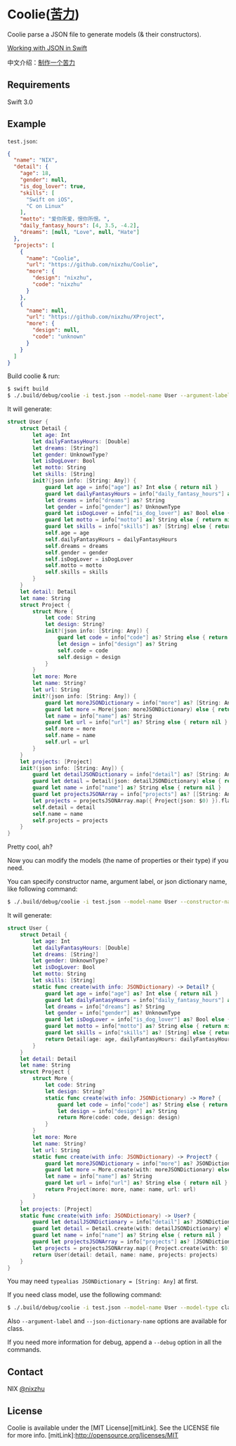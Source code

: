
# Coolie([苦力](https://zh.wikipedia.org/wiki/%E8%8B%A6%E5%8A%9B))

Coolie parse a JSON file to generate models (& their constructors).

[Working with JSON in Swift](https://developer.apple.com/swift/blog/?id=37)

中文介绍：[制作一个苦力](https://github.com/nixzhu/dev-blog/blob/master/2016-06-29-coolie.md)

## Requirements

Swift 3.0

## Example

`test.json`:

``` json
{
  "name": "NIX",
  "detail": {
    "age": 18,
    "gender": null,
    "is_dog_lover": true,
    "skills": [
      "Swift on iOS",
      "C on Linux"
    ],
    "motto": "爱你所爱，恨你所恨。",
    "daily_fantasy_hours": [4, 3.5, -4.2],
    "dreams": [null, "Love", null, "Hate"]
  },
  "projects": [
    {
      "name": "Coolie",
      "url": "https://github.com/nixzhu/Coolie",
      "more": {
        "design": "nixzhu",
        "code": "nixzhu"
      }
    },
    {
      "name": null,
      "url": "https://github.com/nixzhu/XProject",
      "more": {
        "design": null,
        "code": "unknown"
      }
    }
  ]
}
```

Build coolie & run:

``` bash
$ swift build
$ ./.build/debug/coolie -i test.json --model-name User --argument-label json
```

It will generate:

``` swift
struct User {
	struct Detail {
		let age: Int
		let dailyFantasyHours: [Double]
		let dreams: [String?]
		let gender: UnknownType?
		let isDogLover: Bool
		let motto: String
		let skills: [String]
		init?(json info: [String: Any]) {
			guard let age = info["age"] as? Int else { return nil }
			guard let dailyFantasyHours = info["daily_fantasy_hours"] as? [Double] else { return nil }
			let dreams = info["dreams"] as? String
			let gender = info["gender"] as? UnknownType
			guard let isDogLover = info["is_dog_lover"] as? Bool else { return nil }
			guard let motto = info["motto"] as? String else { return nil }
			guard let skills = info["skills"] as? [String] else { return nil }
			self.age = age
			self.dailyFantasyHours = dailyFantasyHours
			self.dreams = dreams
			self.gender = gender
			self.isDogLover = isDogLover
			self.motto = motto
			self.skills = skills
		}
	}
	let detail: Detail
	let name: String
	struct Project {
		struct More {
			let code: String
			let design: String?
			init?(json info: [String: Any]) {
				guard let code = info["code"] as? String else { return nil }
				let design = info["design"] as? String
				self.code = code
				self.design = design
			}
		}
		let more: More
		let name: String?
		let url: String
		init?(json info: [String: Any]) {
			guard let moreJSONDictionary = info["more"] as? [String: Any] else { return nil }
			guard let more = More(json: moreJSONDictionary) else { return nil }
			let name = info["name"] as? String
			guard let url = info["url"] as? String else { return nil }
			self.more = more
			self.name = name
			self.url = url
		}
	}
	let projects: [Project]
	init?(json info: [String: Any]) {
		guard let detailJSONDictionary = info["detail"] as? [String: Any] else { return nil }
		guard let detail = Detail(json: detailJSONDictionary) else { return nil }
		guard let name = info["name"] as? String else { return nil }
		guard let projectsJSONArray = info["projects"] as? [[String: Any]] else { return nil }
		let projects = projectsJSONArray.map({ Project(json: $0) }).flatMap({ $0 })
		self.detail = detail
		self.name = name
		self.projects = projects
	}
}
```

Pretty cool, ah?

Now you can modify the models (the name of properties or their type) if you need.

You can specify constructor name, argument label, or json dictionary name, like following command:

``` bash
$ ./.build/debug/coolie -i test.json --model-name User --constructor-name create --argument-label with --json-dictionary-name JSONDictionary
```

It will generate:

``` swift
struct User {
	struct Detail {
		let age: Int
		let dailyFantasyHours: [Double]
		let dreams: [String?]
		let gender: UnknownType?
		let isDogLover: Bool
		let motto: String
		let skills: [String]
		static func create(with info: JSONDictionary) -> Detail? {
			guard let age = info["age"] as? Int else { return nil }
			guard let dailyFantasyHours = info["daily_fantasy_hours"] as? [Double] else { return nil }
			let dreams = info["dreams"] as? String
			let gender = info["gender"] as? UnknownType
			guard let isDogLover = info["is_dog_lover"] as? Bool else { return nil }
			guard let motto = info["motto"] as? String else { return nil }
			guard let skills = info["skills"] as? [String] else { return nil }
			return Detail(age: age, dailyFantasyHours: dailyFantasyHours, dreams: dreams, gender: gender, isDogLover: isDogLover, motto: motto, skills: skills)
		}
	}
	let detail: Detail
	let name: String
	struct Project {
		struct More {
			let code: String
			let design: String?
			static func create(with info: JSONDictionary) -> More? {
				guard let code = info["code"] as? String else { return nil }
				let design = info["design"] as? String
				return More(code: code, design: design)
			}
		}
		let more: More
		let name: String?
		let url: String
		static func create(with info: JSONDictionary) -> Project? {
			guard let moreJSONDictionary = info["more"] as? JSONDictionary else { return nil }
			guard let more = More.create(with: moreJSONDictionary) else { return nil }
			let name = info["name"] as? String
			guard let url = info["url"] as? String else { return nil }
			return Project(more: more, name: name, url: url)
		}
	}
	let projects: [Project]
	static func create(with info: JSONDictionary) -> User? {
		guard let detailJSONDictionary = info["detail"] as? JSONDictionary else { return nil }
		guard let detail = Detail.create(with: detailJSONDictionary) else { return nil }
		guard let name = info["name"] as? String else { return nil }
		guard let projectsJSONArray = info["projects"] as? [JSONDictionary] else { return nil }
		let projects = projectsJSONArray.map({ Project.create(with: $0) }).flatMap({ $0 })
		return User(detail: detail, name: name, projects: projects)
	}
}
```

You may need `typealias JSONDictionary = [String: Any]` at first.

If you need class model, use the following command:

``` bash
$ ./.build/debug/coolie -i test.json --model-name User --model-type class
```

Also `--argument-label` and `--json-dictionary-name` options are available for class.

If you need more information for debug, append a `--debug` option in all the commands.

## Contact

NIX [@nixzhu](https://twitter.com/nixzhu)

## License

Coolie is available under the [MIT License][mitLink]. See the LICENSE file for more info.
[mitLink]:http://opensource.org/licenses/MIT
